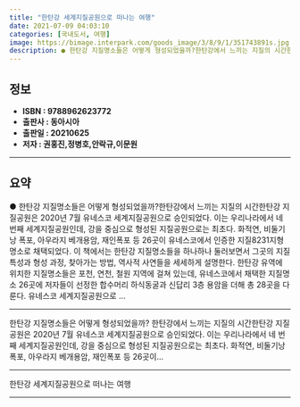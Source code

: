 ```yaml
---
title: "한탄강 세계지질공원으로 떠나는 여행"
date: 2021-07-09 04:03:10
categories: [국내도서, 여행]
image: https://bimage.interpark.com/goods_image/3/8/9/1/351743891s.jpg
description: ● 한탄강 지질명소들은 어떻게 형성되었을까?한탄강에서 느끼는 지질의 시간한탄강 지질공원은 2020년 7월 유네스코 세계지질공원으로 승인되었다. 이는 우리나라에서 네 번째 세계지질공원인데, 강을 중심으로 형성된 지질공원으로는 최초다. 화적연, 비둘기낭 폭포, 아우라지 베개용암, 재인폭포
---
```


## **정보**

- **ISBN : 9788962623772**
- **출판사 : 동아시아**
- **출판일 : 20210625**
- **저자 : 권홍진,정병호,안락규,이문원**

------



## **요약**

●  한탄강 지질명소들은 어떻게 형성되었을까?한탄강에서 느끼는 지질의 시간한탄강 지질공원은 2020년 7월 유네스코 세계지질공원으로 승인되었다. 이는 우리나라에서 네 번째 세계지질공원인데, 강을 중심으로 형성된 지질공원으로는 최초다. 화적연, 비둘기낭 폭포, 아우라지 베개용암, 재인폭포 등 26곳이 유네스코에서 인증한 지질8231지형 명소로 채택되었다. 이 책에서는 한탄강 지질명소들을 하나하나 둘러보면서 그곳의 지질 특성과 형성 과정, 찾아가는 방법, 역사적 사연들을 세세하게 설명한다. 한탄강 유역에 위치한 지질명소들은 포천, 연천, 철원 지역에 걸쳐 있는데, 유네스코에서 채택한 지질명소 26곳에 저자들이 선정한 합수머리 하식동굴과 신답리 3층 용암을 더해 총 28곳을 다룬다. 유네스코 세계지질공원으로 ...

------

한탄강 지질명소들은 어떻게 형성되었을까?
한탄강에서 느끼는 지질의 시간한탄강 지질공원은 2020년 7월 유네스코 세계지질공원으로 승인되었다. 이는 우리나라에서 네 번째 세계지질공원인데, 강을 중심으로 형성된 지질공원으로는 최초다. 화적연, 비둘기낭 폭포, 아우라지 베개용암, 재인폭포 등 26곳이... 

------


한탄강 세계지질공원으로 떠나는 여행 

------


